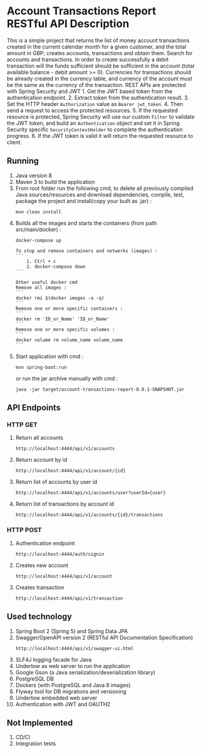 # Account Transactions Report RESTful API Description

This is a simple project that returns the list of money account transactions created in the current calendar month for 
a given customer, and the total amount in GBP; creates accounts, transactions and obtain them. 
Search for accounts and transactions. In order to create successfully a debit transaction will the funds sufficient 
should be sufficient in the account (total available balance - debit amount >= 0). Currencies for transactions should be
already created in the currency table, and currency of the account must be the same as the currency of the transaction.
REST APIs are protected with Spring Security and JWT
    1. Get the JWT based token from the authentication endpoint.
    2. Extract token from the authentication result.
    3. Set the HTTP header `Authorization` value as `Bearer jwt_token`.
    4. Then send a request to access the protected resources. 
    5. If the requested resource is protected, Spring Security will use our custom `Filter` to validate the JWT token, and build an `Authentication` object and set it in Spring Security specific `SecurityContextHolder` to complete the authentication progress.
    6. If the JWT token is valid it will return the requested resource to client.

## Running

1.  Java version 8
2.  Maven 3 to build the application
3.  From root folder run the following cmd, to delete all previously compiled Java sources/resources and download
    dependencies, compile, test, package the project and install/copy your built as .jar) :
    ```
    mvn clean install
    ```
4.  Builds all the images and starts the containers (from path src/main/docker) :
    ```
    docker-compose up
    ```
        To stop and remove containers and networks (images) :
        ```
            1. Ctrl + c
            2. docker-compose down
        ``` 
        
        Other useful docker cmd
        Remove all images :
        ```    
        docker rmi $(docker images -a -q)
        ```    
        Remove one or more specific containers :
        ```    
        docker rm 'ID_or_Name' 'ID_or_Name'
        ```
        Remove one or more specific volumes :
        ```    
        docker volume rm volume_name volume_name
        ```   
5.  Start application with cmd :
    ``` 
    mvn spring-boot:run
    ``` 
    or run the jar archive manually with cmd :
    ```
    java -jar target/account-transactions-report-0.0.1-SNAPSHOT.jar
    ```

## API Endpoints

### HTTP GET
1.  Return all accounts
    ```
    http://localhost:4444/api/v1/accounts
    ```

2.  Return account by id
    ```
    http://localhost:4444/api/v1/account/{id}
    ```

3.  Return list of accounts by user id
    ```
    http://localhost:4444/api/v1/accounts/user?userId={user}
    ```

4.  Return list of transactions by account id    
    ```
    http://localhost:4444/api/v1/accounts/{id}/transactions
    ```

### HTTP POST
1.  Authentication endpoint 
    ```
    http://localhost:4444/auth/signin
    ```

2.  Creates new account
    ```
    http://localhost:4444/api/v1/account
    ```

3.  Creates transaction
    ```
    http://localhost:4444/api/v1/transaction
    ```
    

## Used technology

1.  Spring Boot 2 (Spring 5) and Spring Data JPA
2.  Swagger/OpenAPI version 2 (RESTful API Documentation Specification) 
    ```
    http://localhost:4444/api/v1/swagger-ui.html
    ```
3.  SLF4J logging facade for Java
4.  Undertow as web server to run the application
5.  Google Gson (a Java serialization/deserialization library)
6.  PostgreSQL DB
7.  Dockers (with PostgreSQL and Java 8 images)
8.  Flyway tool for DB migrations and versioning
9.  Undertow embedded web server
10. Authentication with JWT and OAUTH2

## Not Implemented

1.  CD/CI
2.  Integration tests
